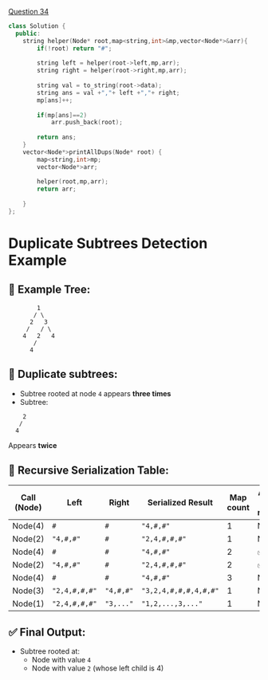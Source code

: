 <a href="https://www.geeksforgeeks.org/problems/duplicate-subtrees/1">Question 34</a>

```cpp
class Solution {
  public:
    string helper(Node* root,map<string,int>&mp,vector<Node*>&arr){
        if(!root) return "#";
        
        string left = helper(root->left,mp,arr);
        string right = helper(root->right,mp,arr);
        
        string val = to_string(root->data);
        string ans = val +","+ left +","+ right;
        mp[ans]++;
        
        if(mp[ans]==2)
            arr.push_back(root);    
            
        return ans;
    }
    vector<Node*>printAllDups(Node* root) {
        map<string,int>mp;
        vector<Node*>arr;
        
        helper(root,mp,arr);
        return arr;
        
    }
};
```

# Duplicate Subtrees Detection Example

## 🧪 Example Tree:

```
        1
       / \
      2   3
     /   / \
    4   2   4
       /
      4
```

## 🧬 Duplicate subtrees:
* Subtree rooted at node `4` appears **three times**
* Subtree:
```
    2
   /
  4
```
Appears **twice**

## 🔁 Recursive Serialization Table:

| Call (Node) | Left | Right | Serialized Result | Map count | Added to result? |
|-------------|------|-------|-------------------|-----------|------------------|
| Node(4) | `#` | `#` | `"4,#,#"` | 1 | No |
| Node(2) | `"4,#,#"` | `#` | `"2,4,#,#,#"` | 1 | No |
| Node(4) | `#` | `#` | `"4,#,#"` | 2 | ✅ Yes |
| Node(2) | `"4,#,#"` | `#` | `"2,4,#,#,#"` | 2 | ✅ Yes |
| Node(4) | `#` | `#` | `"4,#,#"` | 3 | No |
| Node(3) | `"2,4,#,#,#"` | `"4,#,#"` | `"3,2,4,#,#,#,4,#,#"` | 1 | No |
| Node(1) | `"2,4,#,#,#"` | `"3,..."` | `"1,2,...,3,..."` | 1 | No |

## ✅ Final Output:
* Subtree rooted at:
   * Node with value `4`
   * Node with value `2` (whose left child is 4)